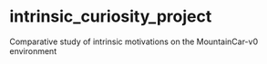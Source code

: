 # intrinsic_curiosity_project
Comparative study of intrinsic motivations  on the MountainCar-v0 environment
